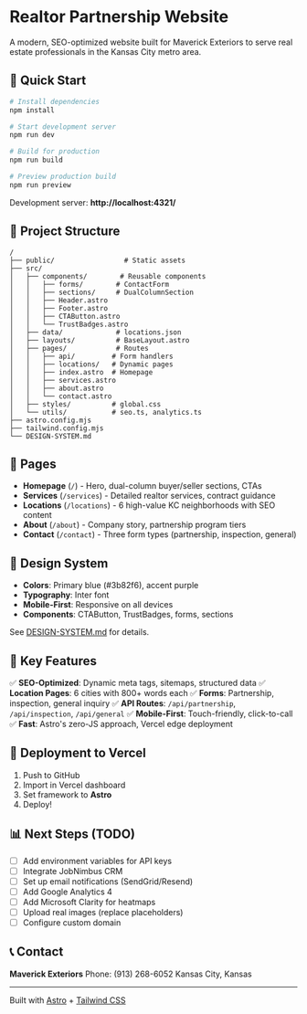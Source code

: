 # Realtor Partnership Website

A modern, SEO-optimized website built for Maverick Exteriors to serve real estate professionals in the Kansas City metro area.

## 🚀 Quick Start

```bash
# Install dependencies
npm install

# Start development server
npm run dev

# Build for production
npm run build

# Preview production build
npm run preview
```

Development server: **http://localhost:4321/**

## 📁 Project Structure

```
/
├── public/                 # Static assets
├── src/
│   ├── components/        # Reusable components
│   │   ├── forms/        # ContactForm
│   │   ├── sections/     # DualColumnSection
│   │   ├── Header.astro
│   │   ├── Footer.astro
│   │   ├── CTAButton.astro
│   │   └── TrustBadges.astro
│   ├── data/             # locations.json
│   ├── layouts/          # BaseLayout.astro
│   ├── pages/            # Routes
│   │   ├── api/         # Form handlers
│   │   ├── locations/   # Dynamic pages
│   │   ├── index.astro  # Homepage
│   │   ├── services.astro
│   │   ├── about.astro
│   │   └── contact.astro
│   ├── styles/          # global.css
│   └── utils/           # seo.ts, analytics.ts
├── astro.config.mjs
├── tailwind.config.mjs
└── DESIGN-SYSTEM.md
```

## 📄 Pages

- **Homepage** (`/`) - Hero, dual-column buyer/seller sections, CTAs
- **Services** (`/services`) - Detailed realtor services, contract guidance
- **Locations** (`/locations`) - 6 high-value KC neighborhoods with SEO content
- **About** (`/about`) - Company story, partnership program tiers
- **Contact** (`/contact`) - Three form types (partnership, inspection, general)

## 🎨 Design System

- **Colors**: Primary blue (#3b82f6), accent purple
- **Typography**: Inter font
- **Mobile-First**: Responsive on all devices
- **Components**: CTAButton, TrustBadges, forms, sections

See [DESIGN-SYSTEM.md](./DESIGN-SYSTEM.md) for details.

## 🔧 Key Features

✅ **SEO-Optimized**: Dynamic meta tags, sitemaps, structured data
✅ **Location Pages**: 6 cities with 800+ words each
✅ **Forms**: Partnership, inspection, general inquiry
✅ **API Routes**: `/api/partnership`, `/api/inspection`, `/api/general`
✅ **Mobile-First**: Touch-friendly, click-to-call
✅ **Fast**: Astro's zero-JS approach, Vercel edge deployment

## 🚢 Deployment to Vercel

1. Push to GitHub
2. Import in Vercel dashboard
3. Set framework to **Astro**
4. Deploy!

## 📊 Next Steps (TODO)

- [ ] Add environment variables for API keys
- [ ] Integrate JobNimbus CRM
- [ ] Set up email notifications (SendGrid/Resend)
- [ ] Add Google Analytics 4
- [ ] Add Microsoft Clarity for heatmaps
- [ ] Upload real images (replace placeholders)
- [ ] Configure custom domain

## 📞 Contact

**Maverick Exteriors**
Phone: (913) 268-6052
Kansas City, Kansas

---

Built with [Astro](https://astro.build) + [Tailwind CSS](https://tailwindcss.com)
